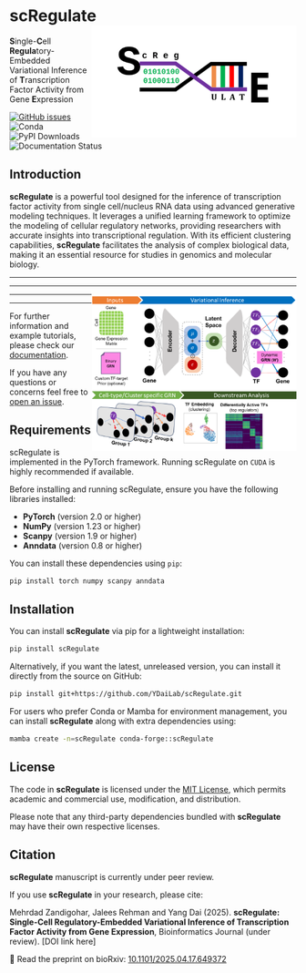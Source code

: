 # scRegulate<img src="assets/tool_logo.svg" align="right" width="360" class="no-scaled-link" />
**S**ingle-**C**ell **Regula**tory-Embedded Variational Inference of **T**ranscription Factor Activity from Gene **E**xpression


[![GitHub issues](https://img.shields.io/github/issues/YDaiLab/scRegulate)](https://github.com/YDaiLab/scRegulate/issues)
![Conda](https://img.shields.io/conda/dn/conda-forge/scRegulate)
![PyPI Downloads](https://img.shields.io/pypi/dm/scRegulate)
![Documentation Status](https://readthedocs.org/projects/scRegulate/badge/?version=latest)

## Introduction
**scRegulate** is a powerful tool designed for the inference of transcription factor activity from single cell/nucleus RNA data using advanced generative modeling techniques. It leverages a unified learning framework to optimize the modeling of cellular regulatory networks, providing researchers with accurate insights into transcriptional regulation. With its efficient clustering capabilities, **scRegulate** facilitates the analysis of complex biological data, making it an essential resource for studies in genomics and molecular biology.

---

<hr />
<img src="assets/Visual_Abstract.png" align="right" width="360" class="no-scaled-link" />
<hr />

---

For further information and example tutorials, please check our [documentation](https://readthedocs.org/projects/scRegulate/badge/?version=latest).

If you have any questions or concerns feel free to [open an issue](https://github.com/YDaiLab/scRegulate/issues).

## Requirements
scRegulate is implemented in the PyTorch framework. Running scRegulate on `CUDA` is highly recommended if available.

Before installing and running scRegulate, ensure you have the following libraries installed:

- **PyTorch** (version 2.0 or higher)
- **NumPy** (version 1.23 or higher)
- **Scanpy** (version 1.9 or higher)
- **Anndata** (version 0.8 or higher)

You can install these dependencies using `pip`:

```bash
pip install torch numpy scanpy anndata
```

## Installation

You can install **scRegulate** via pip for a lightweight installation:

```bash
pip install scRegulate
```

Alternatively, if you want the latest, unreleased version, you can install it directly from the source on GitHub:

```bash
pip install git+https://github.com/YDaiLab/scRegulate.git
```

For users who prefer Conda or Mamba for environment management, you can install **scRegulate** along with extra dependencies using:

```bash
mamba create -n=scRegulate conda-forge::scRegulate
```

## License

The code in **scRegulate** is licensed under the [MIT License](https://opensource.org/licenses/MIT), which permits academic and commercial use, modification, and distribution. 

Please note that any third-party dependencies bundled with **scRegulate** may have their own respective licenses.

## Citation

**scRegulate** manuscript is currently under peer review. 

If you use **scRegulate** in your research, please cite:

Mehrdad Zandigohar, Jalees Rehman and Yang Dai (2025). **scRegulate: Single-Cell Regulatory-Embedded Variational Inference of Transcription Factor Activity from Gene Expression**, Bioinformatics Journal (under review). [DOI link here]

📄 Read the preprint on bioRxiv: [10.1101/2025.04.17.649372](https://doi.org/10.1101/2025.04.17.649372)


